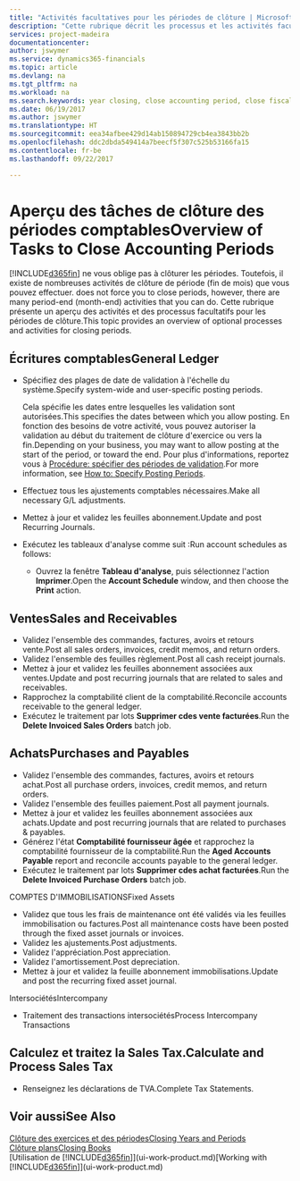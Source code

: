 ```yaml
---
title: "Activités facultatives pour les périodes de clôture | Microsoft Docs"
description: "Cette rubrique décrit les processus et les activités facultatifs pour la clôture des périodes comptables dans Financials."
services: project-madeira
documentationcenter: 
author: jswymer
ms.service: dynamics365-financials
ms.topic: article
ms.devlang: na
ms.tgt_pltfrm: na
ms.workload: na
ms.search.keywords: year closing, close accounting period, close fiscal year, aging, creditor payments, vendor payments
ms.date: 06/19/2017
ms.author: jswymer
ms.translationtype: HT
ms.sourcegitcommit: eea34afbee429d14ab150894729cb4ea3843bb2b
ms.openlocfilehash: ddc2dbda549414a7beecf5f307c525b53166fa15
ms.contentlocale: fr-be
ms.lasthandoff: 09/22/2017

---
```

# <a name="overview-of-tasks-to-close-accounting-periods"></a><span data-ttu-id="5a193-103">Aperçu des tâches de clôture des périodes comptables</span><span class="sxs-lookup"><span data-stu-id="5a193-103">Overview of Tasks to Close Accounting Periods</span></span>
[!INCLUDE[d365fin](includes/d365fin_md.md)]<span data-ttu-id="5a193-104"> ne vous oblige pas à clôturer les périodes. Toutefois, il existe de nombreuses activités de clôture de période (fin de mois) que vous pouvez effectuer.</span><span class="sxs-lookup"><span data-stu-id="5a193-104"> does not force you to close periods, however, there are many period-end (month-end) activities that you can do.</span></span> <span data-ttu-id="5a193-105">Cette rubrique présente un aperçu des activités et des processus facultatifs pour les périodes de clôture.</span><span class="sxs-lookup"><span data-stu-id="5a193-105">This topic provides an overview of optional processes and activities for closing periods.</span></span>  

## <a name="general-ledger"></a><span data-ttu-id="5a193-106">Écritures comptables</span><span class="sxs-lookup"><span data-stu-id="5a193-106">General Ledger</span></span>
* <span data-ttu-id="5a193-107">Spécifiez des plages de date de validation à l'échelle du système.</span><span class="sxs-lookup"><span data-stu-id="5a193-107">Specify system-wide and user-specific posting periods.</span></span>  

    <span data-ttu-id="5a193-108">Cela spécifie les dates entre lesquelles les validation sont autorisées.</span><span class="sxs-lookup"><span data-stu-id="5a193-108">This specifies the dates between which you allow posting.</span></span> <span data-ttu-id="5a193-109">En fonction des besoins de votre activité, vous pouvez autoriser la validation au début du traitement de clôture d'exercice ou vers la fin.</span><span class="sxs-lookup"><span data-stu-id="5a193-109">Depending on your business, you may want to allow posting at the start of the period, or toward the end.</span></span> <span data-ttu-id="5a193-110">Pour plus d'informations, reportez vous à [Procédure: spécifier des périodes de validation](finance-how-specify-posting-periods.md).</span><span class="sxs-lookup"><span data-stu-id="5a193-110">For more information, see [How to: Specify Posting Periods](finance-how-specify-posting-periods.md).</span></span>  
* <span data-ttu-id="5a193-111">Effectuez tous les ajustements comptables nécessaires.</span><span class="sxs-lookup"><span data-stu-id="5a193-111">Make all necessary G/L adjustments.</span></span>  
* <span data-ttu-id="5a193-112">Mettez à jour et validez les feuilles abonnement.</span><span class="sxs-lookup"><span data-stu-id="5a193-112">Update and post Recurring Journals.</span></span>  
  <!--* Process Consolidations-->
* <span data-ttu-id="5a193-113">Exécutez les tableaux d'analyse comme suit :</span><span class="sxs-lookup"><span data-stu-id="5a193-113">Run account schedules as follows:</span></span>  
  * <span data-ttu-id="5a193-114">Ouvrez la fenêtre **Tableau d'analyse**, puis sélectionnez l'action **Imprimer**.</span><span class="sxs-lookup"><span data-stu-id="5a193-114">Open the **Account Schedule** window, and then choose the **Print** action.</span></span>  

## <a name="sales-and-receivables"></a><span data-ttu-id="5a193-115">Ventes</span><span class="sxs-lookup"><span data-stu-id="5a193-115">Sales and Receivables</span></span>
* <span data-ttu-id="5a193-116">Validez l'ensemble des commandes, factures, avoirs et retours vente.</span><span class="sxs-lookup"><span data-stu-id="5a193-116">Post all sales orders, invoices, credit memos, and return orders.</span></span>  
* <span data-ttu-id="5a193-117">Validez l'ensemble des feuilles règlement.</span><span class="sxs-lookup"><span data-stu-id="5a193-117">Post all cash receipt journals.</span></span>  
* <span data-ttu-id="5a193-118">Mettez à jour et validez les feuilles abonnement associées aux ventes.</span><span class="sxs-lookup"><span data-stu-id="5a193-118">Update and post recurring journals that are related to sales and receivables.</span></span>  
* <span data-ttu-id="5a193-119">Rapprochez la comptabilité client de la comptabilité.</span><span class="sxs-lookup"><span data-stu-id="5a193-119">Reconcile accounts receivable to the general ledger.</span></span>  
* <span data-ttu-id="5a193-120">Exécutez le traitement par lots **Supprimer cdes vente facturées**.</span><span class="sxs-lookup"><span data-stu-id="5a193-120">Run the **Delete Invoiced Sales Orders** batch job.</span></span>  

## <a name="purchases-and-payables"></a><span data-ttu-id="5a193-121">Achats</span><span class="sxs-lookup"><span data-stu-id="5a193-121">Purchases and Payables</span></span>
* <span data-ttu-id="5a193-122">Validez l'ensemble des commandes, factures, avoirs et retours achat.</span><span class="sxs-lookup"><span data-stu-id="5a193-122">Post all purchase orders, invoices, credit memos, and return orders.</span></span>  
* <span data-ttu-id="5a193-123">Validez l'ensemble des feuilles paiement.</span><span class="sxs-lookup"><span data-stu-id="5a193-123">Post all payment journals.</span></span>  
* <span data-ttu-id="5a193-124">Mettez à jour et validez les feuilles abonnement associées aux achats.</span><span class="sxs-lookup"><span data-stu-id="5a193-124">Update and post recurring journals that are related to purchases & payables.</span></span>  
* <span data-ttu-id="5a193-125">Générez l'état **Comptabilité fournisseur âgée** et rapprochez la comptabilité fournisseur de la comptabilité.</span><span class="sxs-lookup"><span data-stu-id="5a193-125">Run the **Aged Accounts Payable** report and reconcile accounts payable to the general ledger.</span></span>  
* <span data-ttu-id="5a193-126">Exécutez le traitement par lots **Supprimer cdes achat facturées**.</span><span class="sxs-lookup"><span data-stu-id="5a193-126">Run the **Delete Invoiced Purchase Orders** batch job.</span></span>  

<span data-ttu-id="5a193-127">COMPTES D'IMMOBILISATIONS</span><span class="sxs-lookup"><span data-stu-id="5a193-127">Fixed Assets</span></span>
* <span data-ttu-id="5a193-128">Validez que tous les frais de maintenance ont été validés via les feuilles immobilisation ou factures.</span><span class="sxs-lookup"><span data-stu-id="5a193-128">Post all maintenance costs have been posted through the fixed asset journals or invoices.</span></span>
* <span data-ttu-id="5a193-129">Validez les ajustements.</span><span class="sxs-lookup"><span data-stu-id="5a193-129">Post adjustments.</span></span>
* <span data-ttu-id="5a193-130">Validez l'appréciation.</span><span class="sxs-lookup"><span data-stu-id="5a193-130">Post appreciation.</span></span>
* <span data-ttu-id="5a193-131">Validez l'amortissement.</span><span class="sxs-lookup"><span data-stu-id="5a193-131">Post depreciation.</span></span>
* <span data-ttu-id="5a193-132">Mettez à jour et validez la feuille abonnement immobilisations.</span><span class="sxs-lookup"><span data-stu-id="5a193-132">Update and post the recurring fixed asset journal.</span></span>

<span data-ttu-id="5a193-133">Intersociétés</span><span class="sxs-lookup"><span data-stu-id="5a193-133">Intercompany</span></span>
* <span data-ttu-id="5a193-134">Traitement des transactions intersociétés</span><span class="sxs-lookup"><span data-stu-id="5a193-134">Process Intercompany Transactions</span></span>

## <a name="calculate-and-process-sales-tax"></a><span data-ttu-id="5a193-135">Calculez et traitez la Sales Tax.</span><span class="sxs-lookup"><span data-stu-id="5a193-135">Calculate and Process Sales Tax</span></span>
* <span data-ttu-id="5a193-136">Renseignez les déclarations de TVA.</span><span class="sxs-lookup"><span data-stu-id="5a193-136">Complete Tax Statements.</span></span>  

## <a name="see-also"></a><span data-ttu-id="5a193-137">Voir aussi</span><span class="sxs-lookup"><span data-stu-id="5a193-137">See Also</span></span>
[<span data-ttu-id="5a193-138">Clôture des exercices et des périodes</span><span class="sxs-lookup"><span data-stu-id="5a193-138">Closing Years and Periods</span></span>](year-close-years-periods.md)  
[<span data-ttu-id="5a193-139">Clôture plans</span><span class="sxs-lookup"><span data-stu-id="5a193-139">Closing Books</span></span>](year-close-books.md)  
<span data-ttu-id="5a193-140">[Utilisation de [!INCLUDE[d365fin](includes/d365fin_md.md)]](ui-work-product.md)</span><span class="sxs-lookup"><span data-stu-id="5a193-140">[Working with [!INCLUDE[d365fin](includes/d365fin_md.md)]](ui-work-product.md)</span></span>

